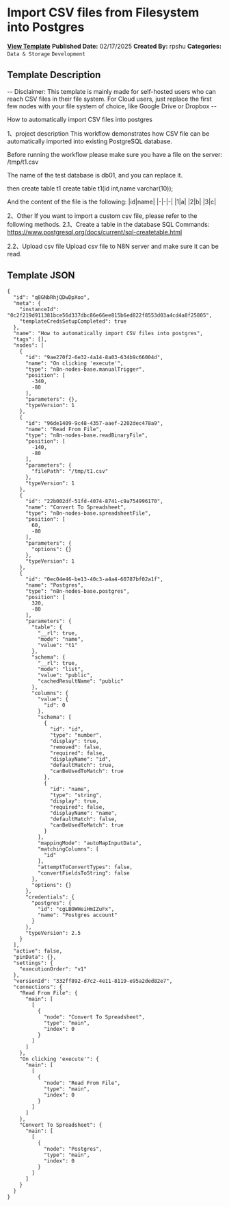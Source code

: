 # Import CSV files from Filesystem into Postgres

**[View Template](https://n8n.io/workflows/2926-/)**  **Published Date:** 02/17/2025  **Created By:** rpshu  **Categories:** `Data & Storage` `Development`  

## Template Description

-- Disclaimer: This template is mainly made for self-hosted users who can reach CSV files in their file system. For Cloud users, just replace the first few nodes with your file system of choice, like Google Drive or Dropbox --

How to automatically import CSV files into postgres

1、project description
This workflow demonstrates how CSV file can be automatically imported into existing PostgreSQL database.


Before running the workflow please make sure you have a file on the server:
/tmp/t1.csv

The name of the test database is db01, and you can replace it.

then create table t1
create table t1(id int,name varchar(10));


And the content of the file is the following:
|id|name|
|-|-|-|
|1|a|
|2|b|
|3|c|

2、Other
If you want to import a custom csv file, please refer to the following methods.
2.1、Create a table in the database
SQL Commands:
https://www.postgresql.org/docs/current/sql-createtable.html

2.2、Upload csv file 
Upload csv file to N8N server and make sure it can be read.

## Template JSON

```
{
  "id": "q8GNbRhjQDwDpXoo",
  "meta": {
    "instanceId": "0c2f219d911381bce56d337dbc86e66ee815b6ed822f8553d03a4cd4a8f25805",
    "templateCredsSetupCompleted": true
  },
  "name": "How to automatically import CSV files into postgres",
  "tags": [],
  "nodes": [
    {
      "id": "9ae270f2-6e32-4a14-8a03-634b9c66004d",
      "name": "On clicking 'execute'",
      "type": "n8n-nodes-base.manualTrigger",
      "position": [
        -340,
        -80
      ],
      "parameters": {},
      "typeVersion": 1
    },
    {
      "id": "96de1409-9c48-4357-aaef-2202dec478a9",
      "name": "Read From File",
      "type": "n8n-nodes-base.readBinaryFile",
      "position": [
        -140,
        -80
      ],
      "parameters": {
        "filePath": "/tmp/t1.csv"
      },
      "typeVersion": 1
    },
    {
      "id": "22b002df-51fd-4074-8741-c9a754996170",
      "name": "Convert To Spreadsheet",
      "type": "n8n-nodes-base.spreadsheetFile",
      "position": [
        60,
        -80
      ],
      "parameters": {
        "options": {}
      },
      "typeVersion": 1
    },
    {
      "id": "0ec04e46-be13-40c3-a4a4-60787bf02a1f",
      "name": "Postgres",
      "type": "n8n-nodes-base.postgres",
      "position": [
        320,
        -80
      ],
      "parameters": {
        "table": {
          "__rl": true,
          "mode": "name",
          "value": "t1"
        },
        "schema": {
          "__rl": true,
          "mode": "list",
          "value": "public",
          "cachedResultName": "public"
        },
        "columns": {
          "value": {
            "id": 0
          },
          "schema": [
            {
              "id": "id",
              "type": "number",
              "display": true,
              "removed": false,
              "required": false,
              "displayName": "id",
              "defaultMatch": true,
              "canBeUsedToMatch": true
            },
            {
              "id": "name",
              "type": "string",
              "display": true,
              "required": false,
              "displayName": "name",
              "defaultMatch": false,
              "canBeUsedToMatch": true
            }
          ],
          "mappingMode": "autoMapInputData",
          "matchingColumns": [
            "id"
          ],
          "attemptToConvertTypes": false,
          "convertFieldsToString": false
        },
        "options": {}
      },
      "credentials": {
        "postgres": {
          "id": "cgLBOWHeiHmIZuFx",
          "name": "Postgres account"
        }
      },
      "typeVersion": 2.5
    }
  ],
  "active": false,
  "pinData": {},
  "settings": {
    "executionOrder": "v1"
  },
  "versionId": "332ff892-d7c2-4e11-8119-e95a2ded82e7",
  "connections": {
    "Read From File": {
      "main": [
        [
          {
            "node": "Convert To Spreadsheet",
            "type": "main",
            "index": 0
          }
        ]
      ]
    },
    "On clicking 'execute'": {
      "main": [
        [
          {
            "node": "Read From File",
            "type": "main",
            "index": 0
          }
        ]
      ]
    },
    "Convert To Spreadsheet": {
      "main": [
        [
          {
            "node": "Postgres",
            "type": "main",
            "index": 0
          }
        ]
      ]
    }
  }
}
```
